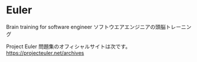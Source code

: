# Euler
Brain training for software engineer ソフトウエアエンジニアの頭脳トレーニング

Project Euler 問題集のオフィシャルサイトは次です。
https://projecteuler.net/archives
